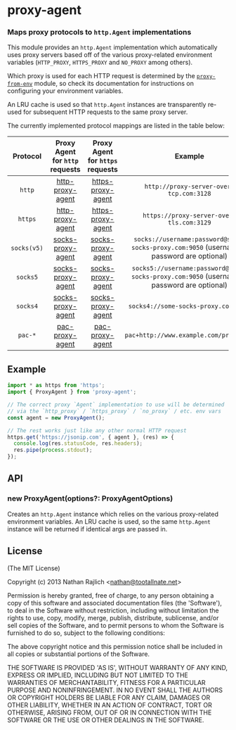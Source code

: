 proxy-agent
===========
### Maps proxy protocols to `http.Agent` implementations

This module provides an `http.Agent` implementation which automatically uses
proxy servers based off of the various proxy-related environment variables
(`HTTP_PROXY`, `HTTPS_PROXY` and `NO_PROXY` among others).

Which proxy is used for each HTTP request is determined by the
[`proxy-from-env`](https://www.npmjs.com/package/proxy-from-env) module, so
check its documentation for instructions on configuring your environment variables.

An LRU cache is used so that `http.Agent` instances are transparently re-used for
subsequent HTTP requests to the same proxy server.

The currently implemented protocol mappings are listed in the table below:


| Protocol   | Proxy Agent for `http` requests | Proxy Agent for `https` requests | Example
|:----------:|:-------------------------------:|:--------------------------------:|:--------:
| `http`     | [http-proxy-agent][]            | [https-proxy-agent][]            | `http://proxy-server-over-tcp.com:3128`
| `https`    | [http-proxy-agent][]            | [https-proxy-agent][]            | `https://proxy-server-over-tls.com:3129`
| `socks(v5)`| [socks-proxy-agent][]           | [socks-proxy-agent][]            | `socks://username:password@some-socks-proxy.com:9050` (username & password are optional)
| `socks5`   | [socks-proxy-agent][]           | [socks-proxy-agent][]            | `socks5://username:password@some-socks-proxy.com:9050` (username & password are optional)
| `socks4`   | [socks-proxy-agent][]           | [socks-proxy-agent][]            | `socks4://some-socks-proxy.com:9050`
| `pac-*`    | [pac-proxy-agent][]             | [pac-proxy-agent][]              | `pac+http://www.example.com/proxy.pac`

Example
-------

```ts
import * as https from 'https';
import { ProxyAgent } from 'proxy-agent';

// The correct proxy `Agent` implementation to use will be determined
// via the `http_proxy` / `https_proxy` / `no_proxy` / etc. env vars
const agent = new ProxyAgent();

// The rest works just like any other normal HTTP request
https.get('https://jsonip.com', { agent }, (res) => {
  console.log(res.statusCode, res.headers);
  res.pipe(process.stdout);
});
```


API
---

### new ProxyAgent(options?: ProxyAgentOptions)

Creates an `http.Agent` instance which relies on the various proxy-related
environment variables. An LRU cache is used, so the same `http.Agent` instance
will be returned if identical args are passed in.


License
-------

(The MIT License)

Copyright (c) 2013 Nathan Rajlich &lt;nathan@tootallnate.net&gt;

Permission is hereby granted, free of charge, to any person obtaining
a copy of this software and associated documentation files (the
'Software'), to deal in the Software without restriction, including
without limitation the rights to use, copy, modify, merge, publish,
distribute, sublicense, and/or sell copies of the Software, and to
permit persons to whom the Software is furnished to do so, subject to
the following conditions:

The above copyright notice and this permission notice shall be
included in all copies or substantial portions of the Software.

THE SOFTWARE IS PROVIDED 'AS IS', WITHOUT WARRANTY OF ANY KIND,
EXPRESS OR IMPLIED, INCLUDING BUT NOT LIMITED TO THE WARRANTIES OF
MERCHANTABILITY, FITNESS FOR A PARTICULAR PURPOSE AND NONINFRINGEMENT.
IN NO EVENT SHALL THE AUTHORS OR COPYRIGHT HOLDERS BE LIABLE FOR ANY
CLAIM, DAMAGES OR OTHER LIABILITY, WHETHER IN AN ACTION OF CONTRACT,
TORT OR OTHERWISE, ARISING FROM, OUT OF OR IN CONNECTION WITH THE
SOFTWARE OR THE USE OR OTHER DEALINGS IN THE SOFTWARE.


[http-proxy-agent]: ../http-proxy-agent
[https-proxy-agent]: ../https-proxy-agent
[socks-proxy-agent]: ../socks-proxy-agent
[pac-proxy-agent]: ../pac-proxy-agent
